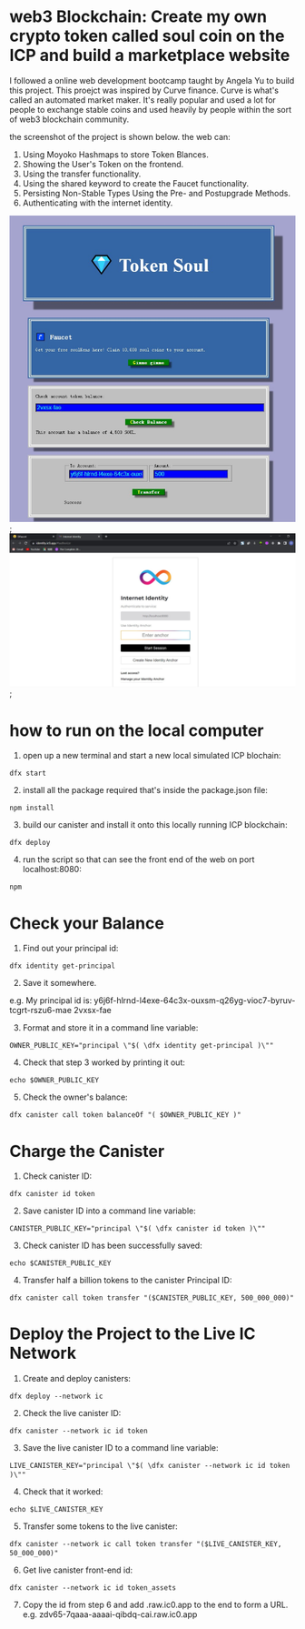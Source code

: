   #   web3 Blockchain: Create my own crypto token called soul coin on the ICP and build a marketplace website 
  I followed a online web development bootcamp taught by Angela Yu to build this project. This proejct was inspired by Curve finance. Curve is what's called an automated market maker. It's really popular and used a lot for people to exchange stable coins and used heavily by people within the sort of web3 blockchain community. 

  the screenshot of the project is shown below. the web can:
  1. Using Moyoko Hashmaps to store Token Blances.
  2. Showing the User's Token on the frontend.
  3. Using the transfer functionality.
  4. Using the shared keyword to create the Faucet functionality.
  5. Persisting Non-Stable Types Using the Pre- and Postupgrade Methods.
  6. Authenticating with the internet identity. 
  
  
  ![Alt text](/src/token_assets/assets/1.jpg ); 
  ![Alt text](/src/token_assets/assets/2.jpg );


# how to run on the local computer 

1. open up a new terminal and start a new local simulated ICP blochain:

```
dfx start 
```

2. install all the package required that's inside the package.json file:

```
npm install
```

3. build our canister and install it onto this locally running ICP blockchain:

```
dfx deploy
```
4. run the script so that can see the front end of the web on port localhost:8080:

```
npm 
```




# Check your Balance

1. Find out your principal id:

```
dfx identity get-principal
```

2. Save it somewhere.

e.g. My principal id is: y6j6f-hlrnd-l4exe-64c3x-ouxsm-q26yg-vioc7-byruv-tcgrt-rszu6-mae
2vxsx-fae


3. Format and store it in a command line variable:
```
OWNER_PUBLIC_KEY="principal \"$( \dfx identity get-principal )\""
```

4. Check that step 3 worked by printing it out:
```
echo $OWNER_PUBLIC_KEY
```

5. Check the owner's balance:
```
dfx canister call token balanceOf "( $OWNER_PUBLIC_KEY )"
```

# Charge the Canister


1. Check canister ID:
```
dfx canister id token
```

2. Save canister ID into a command line variable:
```
CANISTER_PUBLIC_KEY="principal \"$( \dfx canister id token )\""
```

3. Check canister ID has been successfully saved:
```
echo $CANISTER_PUBLIC_KEY
```

4. Transfer half a billion tokens to the canister Principal ID:
```
dfx canister call token transfer "($CANISTER_PUBLIC_KEY, 500_000_000)"
```

# Deploy the Project to the Live IC Network

1. Create and deploy canisters:

```
dfx deploy --network ic
```

2. Check the live canister ID:
```
dfx canister --network ic id token
```

3. Save the live canister ID to a command line variable:
```
LIVE_CANISTER_KEY="principal \"$( \dfx canister --network ic id token )\""
```

4. Check that it worked:
```
echo $LIVE_CANISTER_KEY
```

5. Transfer some tokens to the live canister:
```
dfx canister --network ic call token transfer "($LIVE_CANISTER_KEY, 50_000_000)"
```

6. Get live canister front-end id:
```
dfx canister --network ic id token_assets
```
7. Copy the id from step 6 and add .raw.ic0.app to the end to form a URL.
e.g. zdv65-7qaaa-aaaai-qibdq-cai.raw.ic0.app